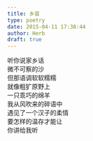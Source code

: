 ```yaml
---  
title: 乡音  
type: poetry  
date: 2015-04-11 17:38:44  
author: Herb  
draft: true
---  
```

听你说家乡话  
微不可察的沙  
但那语调软软糯糯  
就像粗犷原野上  
一只乖巧的绵羊  
我从风吹来的碎语中  
遇见了一个汉子的柔情  
要怎样的温存才能让  
你讲给我听
